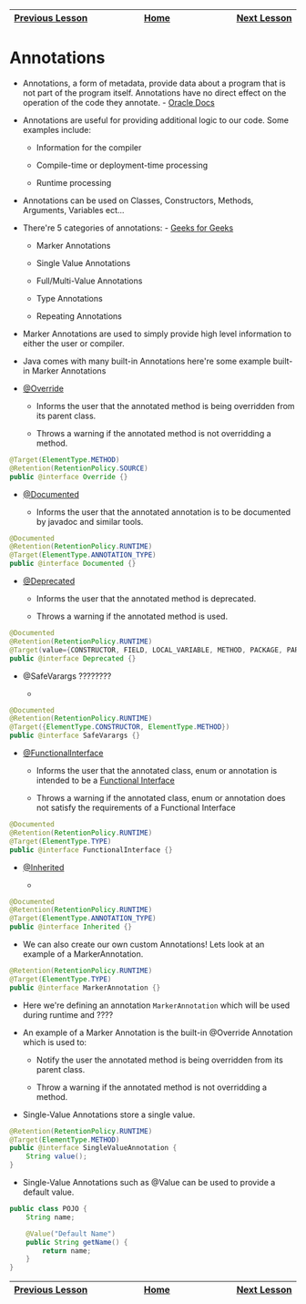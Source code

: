 | [Previous Lesson](https://github.com/Kevin-Lago/java-guide/tree/main/src/) <img width=1000/> | [Home](https://github.com/Kevin-Lago/java-guide) <img width=1000/> | [Next Lesson](https://github.com/Kevin-Lago/java-hackerrank-solutions/tree/main/src/)<img width=1000> |
|:---|:---:|---:|

# Annotations

- Annotations, a form of metadata, provide data about a program that is not part of the program itself. Annotations have no direct effect on the operation of the code they annotate. - [Oracle Docs](https://docs.oracle.com/javase/tutorial/java/annotations/)

- Annotations are useful for providing additional logic to our code. Some examples include:

    - Information for the compiler

    - Compile-time or deployment-time processing

    - Runtime processing

- Annotations can be used on Classes, Constructors, Methods, Arguments, Variables ect...

- There're 5 categories of annotations: - [Geeks for Geeks](https://www.geeksforgeeks.org/annotations-in-java/)

    - Marker Annotations

    - Single Value Annotations

    - Full/Multi-Value Annotations

    - Type Annotations

    - Repeating Annotations

- Marker Annotations are used to simply provide high level information to either the user or compiler.

- Java comes with many built-in Annotations here're some example built-in Marker Annotations

- [@Override](https://docs.oracle.com/javase/7/docs/api/java/lang/Override.html)
    
    - Informs the user that the annotated method is being overridden from its parent class.

    - Throws a warning if the annotated method is not overridding a method.

```java
@Target(ElementType.METHOD)
@Retention(RetentionPolicy.SOURCE)
public @interface Override {}
```

- [@Documented](https://docs.oracle.com/javase/8/docs/api/java/lang/annotation/Documented.html)

    - Informs the user that the annotated annotation is to be documented by javadoc and similar tools.

```java
@Documented
@Retention(RetentionPolicy.RUNTIME)
@Target(ElementType.ANNOTATION_TYPE)
public @interface Documented {}
```

- [@Deprecated](https://docs.oracle.com/javase/8/docs/api/java/lang/Deprecated.html)

    - Informs the user that the annotated method is deprecated.

    - Throws a warning if the annotated method is used.

```java
@Documented
@Retention(RetentionPolicy.RUNTIME)
@Target(value={CONSTRUCTOR, FIELD, LOCAL_VARIABLE, METHOD, PACKAGE, PARAMETER, TYPE})
public @interface Deprecated {}
```

- @SafeVarargs ????????

    -

```java
@Documented
@Retention(RetentionPolicy.RUNTIME)
@Target({ElementType.CONSTRUCTOR, ElementType.METHOD})
public @interface SafeVarargs {}
```

- [@FunctionalInterface](https://docs.oracle.com/javase/8/docs/api/java/lang/FunctionalInterface.html)

    - Informs the user that the annotated class, enum or annotation is intended to be a [Functional Interface](https://www.geeksforgeeks.org/functional-interfaces-java/)

    - Throws a warning if the annotated class, enum or annotation does not satisfy the requirements of a Functional Interface

```java
@Documented
@Retention(RetentionPolicy.RUNTIME)
@Target(ElementType.TYPE)
public @interface FunctionalInterface {}
```

- [@Inherited](https://docs.oracle.com/javase/8/docs/api/java/lang/annotation/Inherited.html)

    - 

```java
@Documented
@Retention(RetentionPolicy.RUNTIME)
@Target(ElementType.ANNOTATION_TYPE)
public @interface Inherited {}
```

- We can also create our own custom Annotations! Lets look at an example of a MarkerAnnotation.

```java
@Retention(RetentionPolicy.RUNTIME)
@Target(ElementType.TYPE)
public @interface MarkerAnnotation {}
```

- Here we're defining an annotation ```MarkerAnnotation``` which will be used during runtime and ????

- An example of a Marker Annotation is the built-in @Override Annotation which is used to:

    - Notify the user the annotated method is being overridden from its parent class.

    - Throw a warning if the annotated method is not overridding a method.

- Single-Value Annotations store a single value.

```java
@Retention(RetentionPolicy.RUNTIME)
@Target(ElementType.METHOD)
public @interface SingleValueAnnotation {
    String value();
}
```

- Single-Value Annotations such as @Value can be used to provide a default value.

```java
public class POJO {
    String name;

    @Value("Default Name")
    public String getName() {
        return name;
    }
}
```



| <img width=1000/> [Previous Lesson](https://github.com/Kevin-Lago/java-guide/tree/main/src/) | <img width=1000/> [Home](https://github.com/Kevin-Lago/java-guide) | <img width=1000> [Next Lesson](https://github.com/Kevin-Lago/java-hackerrank-solutions/tree/main/src/) |
|:---|:---:|---:|
